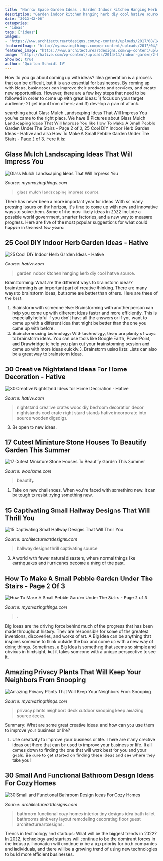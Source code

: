 ```yaml
---
title: "Narrow Space Garden Ideas : Garden Indoor Kitchen Hanging Herb Diy Cool Hative Source"
description: "Garden indoor kitchen hanging herb diy cool hative source"
date: "2023-02-08"
categories:
- "ideas"
tags: ["ideas"]
images:
- "https://www.architectureartdesigns.com/wp-content/uploads/2017/08/14-21.jpg"
featuredImage: "http://myamazingthings.com/wp-content/uploads/2017/04/landscape4.jpg"
featured_image: "https://www.architectureartdesigns.com/wp-content/uploads/2017/08/14-21.jpg"
image: "https://hative.com/wp-content/uploads/2014/11/indoor-garden/2-hanging-kitchen-garden.jpg"
ShowToc: true
author: "Quinton Schmidt IV"
---
```



How do you go about coming up with ideas?
Idea generation is a process that can be difficult, but it is also essential for businesses. By coming up with ideas, businesses can improve their products and services, and create new opportunities. However, there are a few key steps that need to be followed in order to come up with great ideas: 1) focus on your target audience; 2) get input from others; and 3) develop a plan of attack.

	

		
searching about Glass Mulch Landscaping Ideas That Will Impress You you've came to the right place. We have 8 Pictures about Glass Mulch Landscaping Ideas That Will Impress You like How To Make A Small Pebble Garden Under The Stairs - Page 2 of 3, 25 Cool DIY Indoor Herb Garden Ideas - Hative and also How To Make A Small Pebble Garden Under The Stairs - Page 2 of 3. Here it is:
		
    
## Glass Mulch Landscaping Ideas That Will Impress You

<img loading=lazy src="http://myamazingthings.com/wp-content/uploads/2017/04/landscape4.jpg" onerror="this.onerror=null;this.src='https://tse3.mm.bing.net/th?id=OIP.OYCcqOQdB16hve4dtNna5wHaLI&amp;pid=15.1';" alt="Glass Mulch Landscaping Ideas That Will Impress You">

_Source: myamazingthings.com_

>glass mulch landscaping impress source. 

	

There has never been a more important year for ideas. With so many pressing issues on the horizon, it's time to come up with new and innovative ways to solve them. Some of the most likely ideas in 2022 include a possible world government, smarter factories, and a new way to measure progress. Here are five of the most popular suggestions for what could happen in the next few years:

    
## 25 Cool DIY Indoor Herb Garden Ideas - Hative

<img loading=lazy src="https://hative.com/wp-content/uploads/2014/11/indoor-garden/2-hanging-kitchen-garden.jpg" onerror="this.onerror=null;this.src='https://tse2.mm.bing.net/th?id=OIP.jrCYtoPuTKVTvYAgLoIyuQHaKF&amp;pid=15.1';" alt="25 Cool DIY Indoor Herb Garden Ideas - Hative">

_Source: hative.com_

>garden indoor kitchen hanging herb diy cool hative source. 

	

Brainstorming: What are the different ways to brainstorm ideas?
brainstorming is an important part of creative thinking. There are many ways to brainstorm ideas, but some are better than others. Here are three of the best:
1. Brainstorm with someone else: Brainstorming with another person can help you come up with different ideas faster and more efficiently. This is especially helpful if you don’t have all the answers or if you want to come up with a different idea that might be better than the one you came up with before.
2. Brainstorm using technology: With technology, there are plenty of ways to brainstorm ideas. You can use tools like Google Earth, PowerPoint, and Drawbridge to help you plan out your brainstorming session and come up with more ideas quickly.3. Brainstorm using lists: Lists can also be a great way to brainstorm ideas.

    
## 30 Creative Nightstand Ideas For Home Decoration - Hative

<img loading=lazy src="https://hative.com/wp-content/uploads/2014/06/nightstand-ideas/27-creative-nightstand-ideas.jpg" onerror="this.onerror=null;this.src='https://tse2.mm.bing.net/th?id=OIP.hLA0CF-BklcYrnRvJzARkAHaJ4&amp;pid=15.1';" alt="30 Creative Nightstand Ideas for Home Decoration - Hative">

_Source: hative.com_

>nightstand creative crates wood diy bedroom decoration decor nightstands cool crate night stand stands hative incorporate into source wooden digsdigs. 

	

3. Be open to new ideas.

    
## 17 Cutest Miniature Stone Houses To Beautify Garden This Summer

<img loading=lazy src="https://www.woohome.com/wp-content/uploads/2016/04/Mini-Garden-Stone-Houses-14.jpg" onerror="this.onerror=null;this.src='https://tse2.mm.bing.net/th?id=OIP.72xwhkgRbYT-wmVNzaIXkwHaJ4&amp;pid=15.1';" alt="17 Cutest Miniature Stone Houses To Beautify Garden This Summer">

_Source: woohome.com_

>beautify. 

	

1) Take on new challenges. When you're faced with something new, it can be tough to resist trying something new.

    
## 15 Captivating Small Hallway Designs That Will Thrill You

<img loading=lazy src="https://www.architectureartdesigns.com/wp-content/uploads/2017/08/14-21.jpg" onerror="this.onerror=null;this.src='https://tse4.mm.bing.net/th?id=OIP.VdYvZzueaS2PRRoNI5C0iwHaLH&amp;pid=15.1';" alt="15 Captivating Small Hallway Designs That Will Thrill You">

_Source: architectureartdesigns.com_

>hallway designs thrill captivating source. 

	

3. A world with fewer natural disasters, where normal things like earthquakes and hurricanes become a thing of the past. 

    
## How To Make A Small Pebble Garden Under The Stairs - Page 2 Of 3

<img loading=lazy src="https://myamazingthings.com/wp-content/uploads/2017/02/Small-Indoor-Garden-Design-Ideas-1-768x432.jpg" onerror="this.onerror=null;this.src='https://tse2.mm.bing.net/th?id=OIP.emxjL2_orw47B9IYWlOnJgHaEK&amp;pid=15.1';" alt="How To Make A Small Pebble Garden Under The Stairs - Page 2 of 3">

_Source: myamazingthings.com_

>. 

	

Big Ideas are the driving force behind much of the progress that has been made throughout history. They are responsible for some of the greatest inventions, discoveries, and works of art. A Big Idea can be anything that inspires someone to think outside the box and come up with a new way of doing things. Sometimes, a Big Idea is something that seems so simple and obvious in hindsight, but it takes someone with a unique perspective to see it.

    
## Amazing Privacy Plants That Will Keep Your Neighbors From Snooping

<img loading=lazy src="http://myamazingthings.com/wp-content/uploads/2017/04/my-home-deck-featuring-my-beaqutiful-green-wall-installed-for-privacy-decks-outdoor-living.1.jpg" onerror="this.onerror=null;this.src='https://tse2.mm.bing.net/th?id=OIP.n8gmtxRyJoJF-85UL8K44QHaKx&amp;pid=15.1';" alt="Amazing Privacy Plants That Will Keep Your Neighbors From Snooping">

_Source: myamazingthings.com_

>privacy plants neighbors deck outdoor snooping keep amazing source decks. 

	

Summary: What are some great creative ideas, and how can you use them to improve your business or life?
1. Use creativity to improve your business or life.
There are many creative ideas out there that can be used to improve your business or life. It all comes down to finding the one that will work best for you and your goals. Be sure to get started on finding these ideas and see where they take you!

    
## 30 Small And Functional Bathroom Design Ideas For Cozy Homes

<img loading=lazy src="http://www.architectureartdesigns.com/wp-content/uploads/2013/02/bathroom-ideas-architectureartdesigns-20.jpg" onerror="this.onerror=null;this.src='https://tse1.mm.bing.net/th?id=OIP.CLn7WJuMpKKXm6Mk5nhMowHaLH&amp;pid=15.1';" alt="30 Small and Functional Bathroom Design Ideas For Cozy Homes">

_Source: architectureartdesigns.com_

>bathroom functional cozy homes interior tiny designs idea bath toilet bathrooms sink very layout remodeling decorating floor guest architectureartdesigns. 

	

Trends in technology and startups: What will be the biggest trends in 2022?
In 2022, technology and startups will continue to be the dominant forces in the industry. Innovation will continue to be a top priority for both companies and individuals, and there will be a growing trend of using new technologies to build more efficient businesses.

